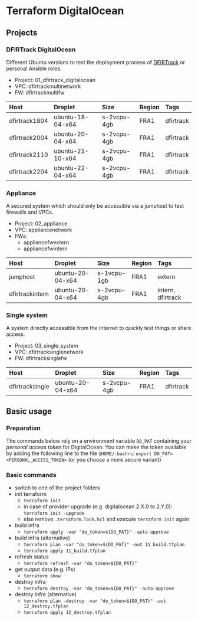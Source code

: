 # Terraform DigitalOcean

## Projects

### DFIRTrack DigitalOcean

Different Ubuntu versions to test the deployment process of [DFIRTrack](https://github.com/dfirtrack/dfirtrack) or personal Ansible roles.

* Project: 01_dfirtrack_digitalocean
* VPC: dfirtrackmultinetwork
* FW: dfirtrackmultifw

| Host          | Droplet           | Size          | Region    | Tags                  |
|:--------------|:------------------|:--------------|:----------|:----------------------|
| dfirtrack1804 | ubuntu-18-04-x64  | s-2vcpu-4gb   | FRA1      | dfirtrack             |
| dfirtrack2004 | ubuntu-20-04-x64  | s-2vcpu-4gb   | FRA1      | dfirtrack             |
| dfirtrack2110 | ubuntu-21-10-x64  | s-2vcpu-4gb   | FRA1      | dfirtrack             |
| dfirtrack2204 | ubuntu-22-04-x64  | s-2vcpu-4gb   | FRA1      | dfirtrack             |

### Appliance

A secured system which should only be accessible via a jumphost to test firewalls and VPCs.

* Project: 02_appliance
* VPC: appliancenetwork
* FWs:
    * appliancefwextern
    * appliancefwintern

| Host              | Droplet           | Size          | Region    | Tags                  |
|:------------------|:------------------|:--------------|:----------|:----------------------|
| jumphost          | ubuntu-20-04-x64  | s-1vcpu-1gb   | FRA1      | extern                |
| dfirtrackintern   | ubuntu-20-04-x64  | s-2vcpu-4gb   | FRA1      | intern, dfirtrack     |

### Single system

A system directly accessible from the Internet to quickly test things or share access.

* Project: 03_single_system
* VPC: dfirtracksinglenetwork
* FW: dfirtracksinglefw

| Host              | Droplet           | Size          | Region    | Tags                  |
|:------------------|:------------------|:--------------|:----------|:----------------------|
| dfirtracksingle   | ubuntu-20-04-x64  | s-2vcpu-4gb   | FRA1      | dfirtrack             |

## Basic usage

### Preparation

The commands below rely on a environment variable `DO_PAT` containing your _personal access token_ for DigitalOcean. You can make the token available by adding the following line to the file `$HOME/.bashrc`: `export DO_PAT=<PERSONAL_ACCESS_TOKEN>` (or you choose a more secure variant)

### Basic commands

* switch to one of the project folders
* init terraform
    * `terraform init`
    * in case of provider upgrade (e.g. digitalocean 2.X.0 to 2.Y.0): `terraform init -upgrade`
    * else remove `.terraform.lock.hcl` and execute `terraform init` again
* build infra
    * `terraform apply -var "do_token=${DO_PAT}" -auto-approve`
* build infra (alternative)
    * `terraform plan -var "do_token=${DO_PAT}" -out 11_build.tfplan`
    * `terraform apply 11_build.tfplan`
* refresh status
    * `terraform refresh -var "do_token=${DO_PAT}"`
* get output data (e.g. IPs)
    * `terraform show`
* destroy infra
    * `terraform destroy -var "do_token=${DO_PAT}" -auto-approve`
* destroy infra (alternative)
    * `terraform plan -destroy -var "do_token=${DO_PAT}" -out 12_destroy.tfplan`
    * `terraform apply 12_destroy.tfplan`

